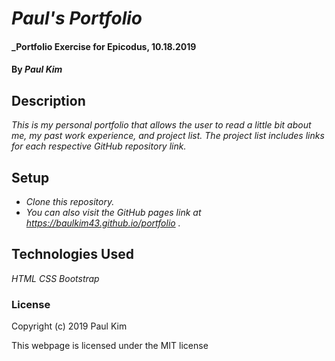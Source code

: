 # _Paul's Portfolio_

#### _Portfolio Exercise for Epicodus, 10.18.2019

#### By _**Paul Kim**_

## Description

_This is my personal portfolio that allows the user to read a little bit about me, my past work experience, and project list. The project list includes links for each respective GitHub repository link._

## Setup

* _Clone this repository._
* _You can also visit the GitHub pages link at https://baulkim43.github.io/portfolio ._

## Technologies Used

_HTML_
_CSS_
_Bootstrap_

### License

Copyright (c) 2019 Paul Kim

This webpage is licensed under the MIT license
